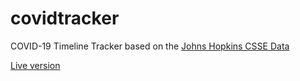 # covidtracker

COVID-19 Timeline Tracker based on the [Johns Hopkins CSSE Data](https://github.com/CSSEGISandData/COVID-19)


[Live version](https://covidtracker.bitfilter.io/)